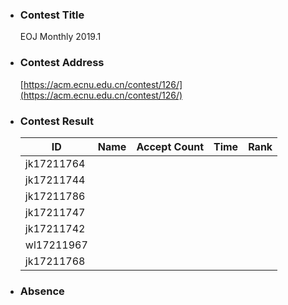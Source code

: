 * ### Contest Title
    EOJ Monthly 2019.1
* ### Contest Address
    [https://acm.ecnu.edu.cn/contest/126/](https://acm.ecnu.edu.cn/contest/126/)
* ### Contest Result
    | ID | Name | Accept Count | Time | Rank |
    |-|-|-|-|-|
    | jk17211764 |       |       |     | |
    | jk17211744 | |  |  ||
    |jk17211786 | | | ||
    |jk17211747 |||||
    |jk17211742|||||
    |wl17211967|||||
    |jk17211768|||||

* ### Absence
     


